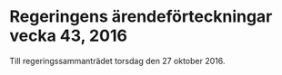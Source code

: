 # Regeringens ärendeförteckningar vecka 43, 2016

Till regeringssammanträdet torsdag den 27 oktober 2016\.
